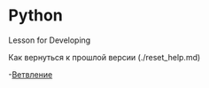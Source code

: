 # Python
Lesson for Developing

Как вернуться к прошлой версии (./reset_help.md)

-[Ветвление](./branch_help.md)
